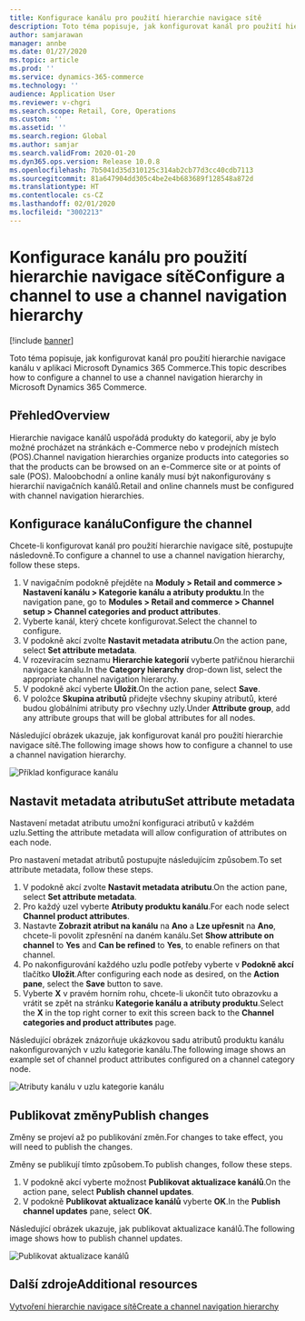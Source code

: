 ```yaml
---
title: Konfigurace kanálu pro použití hierarchie navigace sítě
description: Toto téma popisuje, jak konfigurovat kanál pro použití hierarchie navigace kanálu v aplikaci Microsoft Dynamics 365 Commerce.
author: samjarawan
manager: annbe
ms.date: 01/27/2020
ms.topic: article
ms.prod: ''
ms.service: dynamics-365-commerce
ms.technology: ''
audience: Application User
ms.reviewer: v-chgri
ms.search.scope: Retail, Core, Operations
ms.custom: ''
ms.assetid: ''
ms.search.region: Global
ms.author: samjar
ms.search.validFrom: 2020-01-20
ms.dyn365.ops.version: Release 10.0.8
ms.openlocfilehash: 7b5041d35d310125c314ab2cb77d3cc40cdb7113
ms.sourcegitcommit: 81a647904dd305c4be2e4b683689f128548a872d
ms.translationtype: HT
ms.contentlocale: cs-CZ
ms.lasthandoff: 02/01/2020
ms.locfileid: "3002213"
---
```

# <a name="configure-a-channel-to-use-a-channel-navigation-hierarchy"></a><span data-ttu-id="f0724-103">Konfigurace kanálu pro použití hierarchie navigace sítě</span><span class="sxs-lookup"><span data-stu-id="f0724-103">Configure a channel to use a channel navigation hierarchy</span></span>


[!include [banner](includes/banner.md)]

<span data-ttu-id="f0724-104">Toto téma popisuje, jak konfigurovat kanál pro použití hierarchie navigace kanálu v aplikaci Microsoft Dynamics 365 Commerce.</span><span class="sxs-lookup"><span data-stu-id="f0724-104">This topic describes how to configure a channel to use a channel navigation hierarchy in Microsoft Dynamics 365 Commerce.</span></span>

## <a name="overview"></a><span data-ttu-id="f0724-105">Přehled</span><span class="sxs-lookup"><span data-stu-id="f0724-105">Overview</span></span>

<span data-ttu-id="f0724-106">Hierarchie navigace kanálů uspořádá produkty do kategorií, aby je bylo možné procházet na stránkách e-Commerce nebo v prodejních místech (POS).</span><span class="sxs-lookup"><span data-stu-id="f0724-106">Channel navigation hierarchies organize products into categories so that the products can be browsed on an e-Commerce site or at points of sale (POS).</span></span> <span data-ttu-id="f0724-107">Maloobchodní a online kanály musí být nakonfigurovány s hierarchií navigačních kanálů.</span><span class="sxs-lookup"><span data-stu-id="f0724-107">Retail and online channels must be configured with channel navigation hierarchies.</span></span>

## <a name="configure-the-channel"></a><span data-ttu-id="f0724-108">Konfigurace kanálu</span><span class="sxs-lookup"><span data-stu-id="f0724-108">Configure the channel</span></span>

<span data-ttu-id="f0724-109">Chcete-li konfigurovat kanál pro použití hierarchie navigace sítě, postupujte následovně.</span><span class="sxs-lookup"><span data-stu-id="f0724-109">To configure a channel to use a channel navigation hierarchy, follow these steps.</span></span>

1. <span data-ttu-id="f0724-110">V navigačním podokně přejděte na **Moduly \> Retail and commerce \> Nastavení kanálu \> Kategorie kanálu a atributy produktu**.</span><span class="sxs-lookup"><span data-stu-id="f0724-110">In the navigation pane, go to **Modules \> Retail and commerce \> Channel setup \> Channel categories and product attributes**.</span></span>
1. <span data-ttu-id="f0724-111">Vyberte kanál, který chcete konfigurovat.</span><span class="sxs-lookup"><span data-stu-id="f0724-111">Select the channel to configure.</span></span>
1. <span data-ttu-id="f0724-112">V podokně akcí zvolte **Nastavit metadata atributu**.</span><span class="sxs-lookup"><span data-stu-id="f0724-112">On the action pane, select **Set attribute metadata**.</span></span>
1. <span data-ttu-id="f0724-113">V rozevíracím seznamu **Hierarchie kategorií** vyberte patřičnou hierarchii navigace kanálu.</span><span class="sxs-lookup"><span data-stu-id="f0724-113">In the **Category hierarchy** drop-down list, select the appropriate channel navigation hierarchy.</span></span>
1. <span data-ttu-id="f0724-114">V podokně akcí vyberte **Uložit**.</span><span class="sxs-lookup"><span data-stu-id="f0724-114">On the action pane, select **Save**.</span></span>
1. <span data-ttu-id="f0724-115">V položce **Skupina atributů** přidejte všechny skupiny atributů, které budou globálními atributy pro všechny uzly.</span><span class="sxs-lookup"><span data-stu-id="f0724-115">Under **Attribute group**, add any attribute groups that will be global attributes for all nodes.</span></span>

<span data-ttu-id="f0724-116">Následující obrázek ukazuje, jak konfigurovat kanál pro použití hierarchie navigace sítě.</span><span class="sxs-lookup"><span data-stu-id="f0724-116">The following image shows how to configure a channel to use a channel navigation hierarchy.</span></span>

![Příklad konfigurace kanálu](media/configure-channel-hierarchy-1.png)

## <a name="set-attribute-metadata"></a><span data-ttu-id="f0724-118">Nastavit metadata atributu</span><span class="sxs-lookup"><span data-stu-id="f0724-118">Set attribute metadata</span></span>

<span data-ttu-id="f0724-119">Nastavení metadat atributu umožní konfiguraci atributů v každém uzlu.</span><span class="sxs-lookup"><span data-stu-id="f0724-119">Setting the attribute metadata will allow configuration of attributes on each node.</span></span>

<span data-ttu-id="f0724-120">Pro nastavení metadat atributů postupujte následujícím způsobem.</span><span class="sxs-lookup"><span data-stu-id="f0724-120">To set attribute metadata, follow these steps.</span></span>

1. <span data-ttu-id="f0724-121">V podokně akcí zvolte **Nastavit metadata atributu**.</span><span class="sxs-lookup"><span data-stu-id="f0724-121">On the action pane, select **Set attribute metadata**.</span></span>
1. <span data-ttu-id="f0724-122">Pro každý uzel vyberte **Atributy produktu kanálu**.</span><span class="sxs-lookup"><span data-stu-id="f0724-122">For each node select **Channel product attributes**.</span></span>
1. <span data-ttu-id="f0724-123">Nastavte **Zobrazit atribut na kanálu** na **Ano** a **Lze upřesnit** na **Ano**, chcete-li povolit zpřesnění na daném kanálu.</span><span class="sxs-lookup"><span data-stu-id="f0724-123">Set **Show attribute on channel** to **Yes** and **Can be refined** to **Yes**, to enable refiners on that channel.</span></span>
1. <span data-ttu-id="f0724-124">Po nakonfigurování každého uzlu podle potřeby vyberte v **Podokně akcí** tlačítko **Uložit**.</span><span class="sxs-lookup"><span data-stu-id="f0724-124">After configuring each node as desired, on the **Action pane**, select the **Save** button to save.</span></span>
1. <span data-ttu-id="f0724-125">Vyberte **X** v pravém horním rohu, chcete-li ukončit tuto obrazovku a vrátit se zpět na stránku **Kategorie kanálu a atributy produktu**.</span><span class="sxs-lookup"><span data-stu-id="f0724-125">Select the **X** in the top right corner to exit this screen back to the **Channel categories and product attributes** page.</span></span>

<span data-ttu-id="f0724-126">Následující obrázek znázorňuje ukázkovou sadu atributů produktu kanálu nakonfigurovaných v uzlu kategorie kanálu.</span><span class="sxs-lookup"><span data-stu-id="f0724-126">The following image shows an example set of channel product attributes configured on a channel category node.</span></span>

![Atributy kanálu v uzlu kategorie kanálu](media/configure-channel-hierarchy-2.png)

## <a name="publish-changes"></a><span data-ttu-id="f0724-128">Publikovat změny</span><span class="sxs-lookup"><span data-stu-id="f0724-128">Publish changes</span></span>

<span data-ttu-id="f0724-129">Změny se projeví až po publikování změn.</span><span class="sxs-lookup"><span data-stu-id="f0724-129">For changes to take effect, you will need to publish the changes.</span></span>

<span data-ttu-id="f0724-130">Změny se publikují tímto způsobem.</span><span class="sxs-lookup"><span data-stu-id="f0724-130">To publish changes, follow these steps.</span></span>

1. <span data-ttu-id="f0724-131">V podokně akcí vyberte možnost **Publikovat aktualizace kanálů**.</span><span class="sxs-lookup"><span data-stu-id="f0724-131">On the action pane, select **Publish channel updates**.</span></span>
1. <span data-ttu-id="f0724-132">V podokně **Publikovat aktualizace kanálů** vyberte **OK**.</span><span class="sxs-lookup"><span data-stu-id="f0724-132">In the **Publish channel updates** pane, select **OK**.</span></span>

<span data-ttu-id="f0724-133">Následující obrázek ukazuje, jak publikovat aktualizace kanálů.</span><span class="sxs-lookup"><span data-stu-id="f0724-133">The following image shows how to publish channel updates.</span></span>

![Publikovat aktualizace kanálů](media/configure-channel-hierarchy-3.png)

## <a name="additional-resources"></a><span data-ttu-id="f0724-135">Další zdroje</span><span class="sxs-lookup"><span data-stu-id="f0724-135">Additional resources</span></span>

[<span data-ttu-id="f0724-136">Vytvoření hierarchie navigace sítě</span><span class="sxs-lookup"><span data-stu-id="f0724-136">Create a channel navigation hierarchy</span></span>](create-channel-hierarchy.md)


